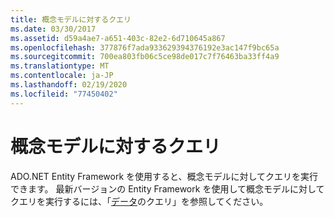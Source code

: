 ```yaml
---
title: 概念モデルに対するクエリ
ms.date: 03/30/2017
ms.assetid: d59a4ae7-a651-403c-82e2-6d710645a867
ms.openlocfilehash: 377876f7ada933629394376192e3ac147f9bc65a
ms.sourcegitcommit: 700ea803fb06c5ce98de017c7f76463ba33ff4a9
ms.translationtype: MT
ms.contentlocale: ja-JP
ms.lasthandoff: 02/19/2020
ms.locfileid: "77450402"
---
```

# <a name="querying-a-conceptual-model"></a>概念モデルに対するクエリ
ADO.NET Entity Framework を使用すると、概念モデルに対してクエリを実行できます。 最新バージョンの Entity Framework を使用して概念モデルに対してクエリを実行するには、「[データ](/ef/ef6/querying/index)のクエリ」を参照してください。
